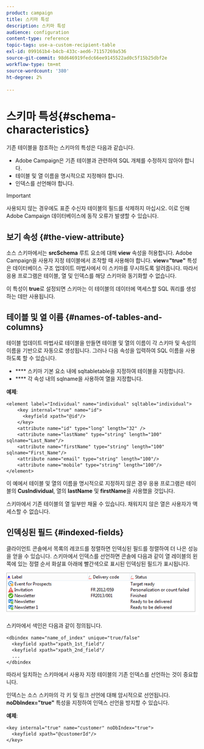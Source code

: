 ```yaml
---
product: campaign
title: 스키마 특성
description: 스키마 특성
audience: configuration
content-type: reference
topic-tags: use-a-custom-recipient-table
exl-id: 099161b4-b4cb-433c-aed6-71157269a536
source-git-commit: 98d646919fedc66ee9145522ad0c5f15b25dbf2e
workflow-type: tm+mt
source-wordcount: '380'
ht-degree: 2%

---
```


# 스키마 특성{#schema-characteristics}

기존 테이블을 참조하는 스키마의 특성은 다음과 같습니다.

* Adobe Campaign은 기존 테이블과 관련하여 SQL 개체를 수정하지 않아야 합니다.
* 테이블 및 열 이름을 명시적으로 지정해야 합니다.
* 인덱스를 선언해야 합니다.

>[!IMPORTANT]
>
>사용되지 않는 경우에도 표준 수신자 테이블의 필드를 삭제하지 마십시오. 이로 인해 Adobe Campaign 데이터베이스에 동작 오류가 발생할 수 있습니다.

## 보기 속성 {#the-view-attribute}

소스 스키마에서는 **srcSchema** 루트 요소에 대해 **view** 속성을 허용합니다. Adobe Campaign을 사용자 지정 테이블에서 조작할 때 사용해야 합니다. **view=&quot;true&quot;** 특성은 데이터베이스 구조 업데이트 마법사에서 이 스키마를 무시하도록 알려줍니다. 따라서 응용 프로그램은 테이블, 열 및 인덱스를 해당 스키마와 동기화할 수 없습니다.

이 특성이 **true**&#x200B;로 설정되면 스키마는 이 테이블의 데이터에 액세스할 SQL 쿼리를 생성하는 데만 사용됩니다.

## 테이블 및 열 이름 {#names-of-tables-and-columns}

테이블 업데이트 마법사로 테이블을 만들면 테이블 및 열의 이름이 각 스키마 및 속성의 이름을 기반으로 자동으로 생성됩니다. 그러나 다음 속성을 입력하여 SQL 이름을 사용하도록 할 수 있습니다.

* **** 스키마 기본 요소 내에 sqltabletable을 지정하여 테이블을 지정합니다.
* **** 각 속성 내의 sqlname을 사용하여 열을 지정합니다.

**예제**:

```
<element label="Individual" name="individual" sqltable="individual">
    <key internal="true" name="id">
      <keyfield xpath="@id"/>
    </key> 
    <attribute name="id" type="long" length="32" />
    <attribute name="lastName" type="string" length="100" sqlname="Last_Name"/>
    <attribute name="firstName" type="string" length="100" sqlname="First_Name"/>
    <attribute name="email" type="string" length="100"/>
    <attribute name="mobile" type="string" length="100"/>
</element>
```

이 예에서 테이블 및 열의 이름을 명시적으로 지정하지 않은 경우 응용 프로그램은 테이블의 **CusIndividual**, 열의 **lastName** 및 **firstName**&#x200B;을 사용했을 것입니다.

스키마에서 기존 테이블의 열 일부만 채울 수 있습니다. 채워지지 않은 열은 사용자가 액세스할 수 없습니다.

## 인덱싱된 필드 {#indexed-fields}

클라이언트 콘솔에서 목록의 레코드를 정렬하면 인덱싱된 필드를 정렬하여 더 나은 성능을 얻을 수 있습니다. 스키마에서 인덱스를 선언하면 콘솔에 다음과 같이 열 레이블의 왼쪽에 있는 정렬 순서 화살표 아래에 빨간색으로 표시된 인덱싱된 필드가 표시됩니다.

![](assets/s_ncs_integration_mapping_index.png)

스키마에서 색인은 다음과 같이 정의됩니다.

```
<dbindex name="name_of_index" unique="true/false"
  <keyfield xpath="xpath_1st_field"/
  <keyfield xpath="xpath_2nd_field"/
  ...
</dbindex
```

따라서 일치하는 스키마에서 사용자 지정 테이블의 기존 인덱스를 선언하는 것이 중요합니다.

인덱스는 소스 스키마의 각 키 및 링크 선언에 대해 암시적으로 선언됩니다. **noDbIndex=&quot;true&quot;** 특성을 지정하여 인덱스 선언을 방지할 수 있습니다.

**예제**:

```
<key internal="true" name="customer" noDbIndex="true">
  <keyfield xpath="@customerId"/>
</key>
```
